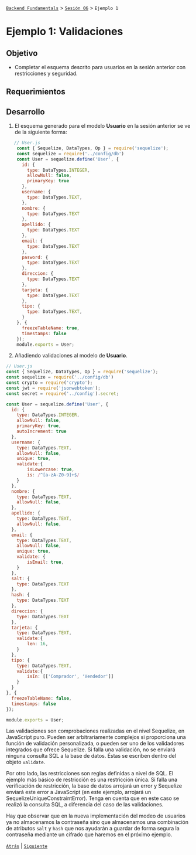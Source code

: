 [`Backend Fundamentals`](../../README.md) > [`Sesión 06`](../README.md) > `Ejemplo 1`

# Ejemplo 1: Validaciones

## Objetivo

- Completar el esquema descrito para usuarios en la sesión anterior con restricciones y seguridad.

## Requerimientos

## Desarrollo

1. El esquema generado para el modelo <b>Usuario</b> en la sesión anterior se ve de la siguiente forma:

```jsx
   // User.js
    const { Sequelize, DataTypes, Op } = require('sequelize');
    const sequelize = require('../config/db')
    const User = sequelize.define('User', {
      id: {
        type: DataTypes.INTEGER,
        allowNull: false,
        primaryKey: true
      },
      username: {
        type: DataTypes.TEXT,
      },
      nombre: {
        type: DataTypes.TEXT
      },
      apellido: {
        type: DataTypes.TEXT
      },
      email: {
        type: DataTypes.TEXT
      },
      pasword: {
        type: DataTypes.TEXT
      },
      direccion: {
        type: DataTypes.TEXT
      },
      tarjeta: {
        type: DataTypes.TEXT
      },
      tipo: {
        type: DataTypes.TEXT,
      }
    }, {
      freezeTableName: true,
      timestamps: false
    });
    module.exports = User;       
```    

2. Añadiendo validaciones al modelo de <b>Usuario</b>.

```jsx
// User.js
const { Sequelize, DataTypes, Op } = require('sequelize');
const sequelize = require('../config/db')
const crypto = require('crypto');
const jwt = require('jsonwebtoken'); 
const secret = require('../config').secret;  

const User = sequelize.define('User', {
  id: {
    type: DataTypes.INTEGER,
    allowNull: false,
    primaryKey: true,
    autoIncrement: true
  },
  username: {
    type: DataTypes.TEXT,
    allowNull: false,
    unique: true,
    validate:{
        isLowercase: true,
        is: /^[a-zA-Z0-9]+$/
    }
  },
  nombre: {
    type: DataTypes.TEXT,
    allowNull: false,
  },
  apellido: {
    type: DataTypes.TEXT,
    allowNull: false,
  },
  email: {
    type: DataTypes.TEXT,
    allowNull: false,
    unique: true,
    validate: {
        isEmail: true,
    }
  },
  salt: {
    type: DataTypes.TEXT
  },
  hash: {
    type: DataTypes.TEXT
  },
  direccion: {
    type: DataTypes.TEXT
  },
  tarjeta: {
    type: DataTypes.TEXT,
    validate:{
        len: 16,
    }
  },
  tipo: {
    type: DataTypes.TEXT,
    validate:{
        isIn: [['Comprador', 'Vendedor']]
    }
  }
}, {
  freezeTableName: false,
  timestamps: false
});

module.exports = User;
```

  Las validaciones son comprobaciones realizadas en el nivel Sequelize, en JavaScript puro. Pueden ser arbitrariamente complejos si proporciona una función de validación personalizada, o pueden ser uno de los validadores integrados que ofrece Sequelize. Si falla una validación, no se enviará ninguna consulta SQL a la base de datos. Éstas se escriben dentro del objeto `validate`.

  Por otro lado, las restricciones son reglas definidas a nivel de SQL. El ejemplo más básico de restricción es una restricción única. Si falla una verificación de restricción, la base de datos arrojará un error y Sequelize enviará este error a JavaScript (en este ejemplo, arrojará un SequelizeUniqueConstraintError). Tenga en cuenta que en este caso se realizó la consulta SQL, a diferencia del caso de las validaciones.

  Hay que observar que en la nueva implementación del modeo de usuarios ya no almacenamos la contraseña sino que almacenamos una combinación de atributos `salt` y `hash` que nos ayudarán a guardar de forma segura la contraseña mediante un cifrado que haremos en el próximo ejemplo.



[`Atrás`](../README.md) | [`Siguiente`](../Ejemplo-02)
